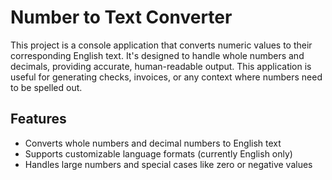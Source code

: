 # Number to Text Converter

This project is a console application that converts numeric values to their corresponding English text. It's designed to handle whole numbers and decimals, providing accurate, human-readable output. This application is useful for generating checks, invoices, or any context where numbers need to be spelled out.

## Features


- Converts whole numbers and decimal numbers to English text
- Supports customizable language formats (currently English only)
- Handles large numbers and special cases like zero or negative values